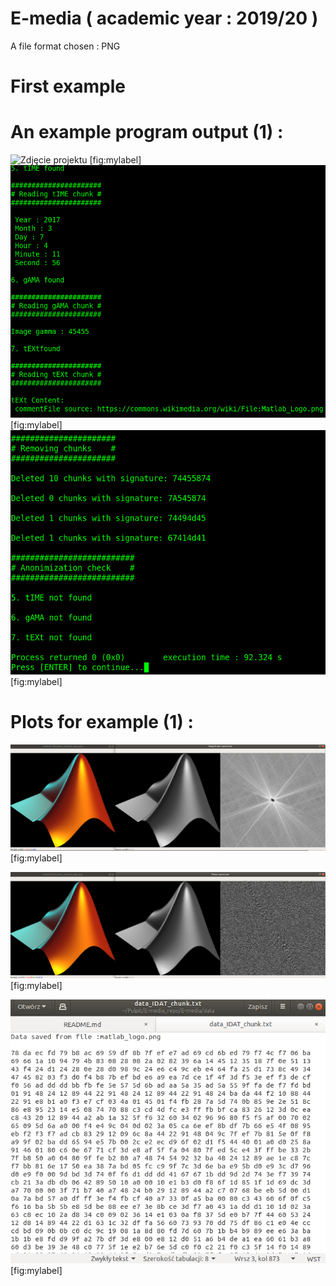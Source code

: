 # E-media ( academic year : 2019/20 )

A file format chosen : PNG

# First example 
# An example program output (1) :

![Zdjęcie projektu ](github_images/a1_1.png "fig:") 
[fig:mylabel]
![Zdjęcie projektu ](github_images/1_2.png "fig:") 
[fig:mylabel]
![Zdjęcie projektu ](github_images/1_3.png "fig:") 
[fig:mylabel]

# Plots for example (1) :

![Zdjęcie projektu ](github_images/example1_1.png "fig:") 
[fig:mylabel]

![Zdjęcie projektu ](github_images/example1_2.png "fig:") 
[fig:mylabel]

![Zdjęcie projektu ](github_images/example1_3.png "fig:") 
[fig:mylabel]


